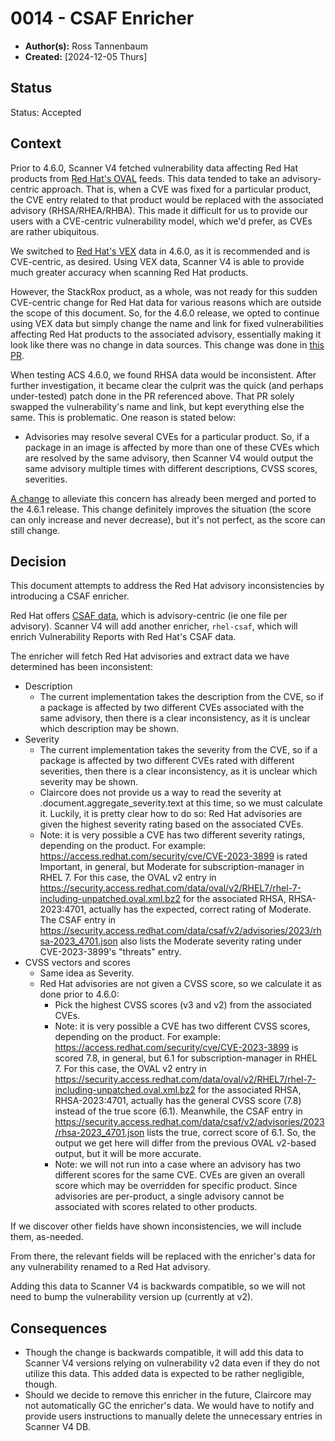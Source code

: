 # 0014 - CSAF Enricher

- **Author(s):** Ross Tannenbaum
- **Created:** [2024-12-05 Thurs]

## Status

Status: Accepted

## Context

Prior to 4.6.0, Scanner V4 fetched vulnerability data affecting Red Hat products from
[Red Hat's OVAL](https://security.access.redhat.com/data/oval/v2/) feeds. This data tended to take an
advisory-centric approach. That is, when a CVE was fixed for a particular product, the CVE entry related to that product
would be replaced with the associated advisory (RHSA/RHEA/RHBA). This made it difficult for us to provide 
our users with a CVE-centric vulnerability model, which we'd prefer, as CVEs are rather ubiquitous.

We switched to [Red Hat's VEX](https://security.access.redhat.com/data/csaf/v2/vex/) data in 4.6.0, as it is recommended
and is CVE-centric, as desired. Using VEX data, Scanner V4 is able to provide much greater accuracy when scanning Red Hat products.

However, the StackRox product, as a whole, was not ready for this sudden CVE-centric change for Red Hat data for various reasons
which are outside the scope of this document. So, for the 4.6.0 release, we opted to continue using VEX data
but simply change the name and link for fixed vulnerabilities affecting Red Hat products to the associated advisory,
essentially making it look like there was no change in data sources. This change was done in [this PR](https://github.com/stackrox/stackrox/pull/13052).

When testing ACS 4.6.0, we found RHSA data would be inconsistent. After further investigation, it became clear
the culprit was the quick (and perhaps under-tested) patch done in the PR referenced above. That PR
solely swapped the vulnerability's name and link, but kept everything else the same. This is problematic. One reason
is stated below:

* Advisories may resolve several CVEs for a particular product. So, if a package in an image is affected by more than
  one of these CVEs which are resolved by the same advisory, then Scanner V4 would output the same advisory multiple times
  with different descriptions, CVSS scores, severities.

[A change](https://github.com/stackrox/stackrox/pull/13559) to alleviate this concern has already been merged and ported to the 4.6.1 release.
This change definitely improves the situation (the score can only increase and never decrease), but it's not perfect, as the score can still change.

## Decision

This document attempts to address the Red Hat advisory inconsistencies by introducing a CSAF enricher.

Red Hat offers [CSAF data](https://security.access.redhat.com/data/csaf/v2/advisories/), which is advisory-centric (ie one file per advisory).
Scanner V4 will add another enricher, `rhel-csaf`, which will enrich Vulnerability Reports with Red Hat's CSAF data.

The enricher will fetch Red Hat advisories and extract data we have determined has been inconsistent:

* Description
  * The current implementation takes the description from the CVE, so if a package is affected by two different CVEs
    associated with the same advisory, then there is a clear inconsistency, as it is unclear which description may be shown.
* Severity
  * The current implementation takes the severity from the CVE, so if a package is affected by two different CVEs
    rated with different severities, then there is a clear inconsistency, as it is unclear which severity may be shown.
  * Claircore does not provide us a way to read the severity at .document.aggregate_severity.text at this time,
    so we must calculate it. Luckily, it is pretty clear how to do so: Red Hat advisories are given the highest severity rating
    based on the associated CVEs.
  * Note: it is very possible a CVE has two different severity ratings, depending on the product.
    For example: https://access.redhat.com/security/cve/CVE-2023-3899 is rated Important, in general,
    but Moderate for subscription-manager in RHEL 7. For this case, the OVAL v2 entry in 
    https://security.access.redhat.com/data/oval/v2/RHEL7/rhel-7-including-unpatched.oval.xml.bz2
    for the associated RHSA, RHSA-2023:4701, actually has the expected, correct rating of Moderate.
    The CSAF entry in https://security.access.redhat.com/data/csaf/v2/advisories/2023/rhsa-2023_4701.json
    also lists the Moderate severity rating under CVE-2023-3899's "threats" entry.
* CVSS vectors and scores
  * Same idea as Severity.
  * Red Hat advisories are not given a CVSS score, so we calculate it as done prior to 4.6.0:
    * Pick the highest CVSS scores (v3 and v2) from the associated CVEs.
    * Note: it is very possible a CVE has two different CVSS scores, depending on the product.
      For example: https://access.redhat.com/security/cve/CVE-2023-3899 is scored 7.8, in general,
      but 6.1 for subscription-manager in RHEL 7. For this case, the OVAL v2 entry in 
      https://security.access.redhat.com/data/oval/v2/RHEL7/rhel-7-including-unpatched.oval.xml.bz2
      for the associated RHSA, RHSA-2023:4701, actually has the general CVSS score (7.8) instead of the true score (6.1).
      Meanwhile, the CSAF entry in https://security.access.redhat.com/data/csaf/v2/advisories/2023/rhsa-2023_4701.json
      lists the true, correct score of 6.1. So, the output we get here will differ from the previous OVAL v2-based output, 
      but it will be more accurate.
    * Note: we will not run into a case where an advisory has two different scores for the same CVE.
      CVEs are given an overall score which may be overridden for specific product. Since advisories
      are per-product, a single advisory cannot be associated with scores related to other products.

If we discover other fields have shown inconsistencies, we will include them, as-needed.

From there, the relevant fields will be replaced with the enricher's data for any vulnerability renamed to a
Red Hat advisory.

Adding this data to Scanner V4 is backwards compatible, so we will not need to bump the vulnerability version up (currently at v2).

## Consequences

* Though the change is backwards compatible, it will add this data to Scanner V4 versions relying on vulnerability v2 data
  even if they do not utilize this data. This added data is expected to be rather negligible, though.
* Should we decide to remove this enricher in the future, Claircore may not automatically GC the enricher's data.
  We would have to notify and provide users instructions to manually delete the unnecessary entries in Scanner V4 DB.
